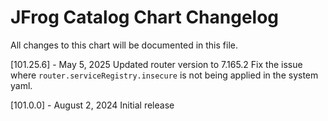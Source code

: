 # JFrog Catalog Chart Changelog
All changes to this chart will be documented in this file.

[101.25.6] - May 5, 2025
Updated router version to 7.165.2
Fix the issue where `router.serviceRegistry.insecure` is not being applied in the system yaml.

[101.0.0] - August 2, 2024
Initial release